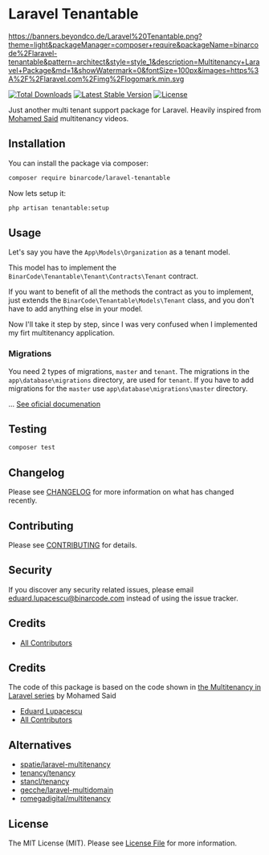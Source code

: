 # Laravel Tenantable
https://banners.beyondco.de/Laravel%20Tenantable.png?theme=light&packageManager=composer+require&packageName=binarcode%2Flaravel-tenantable&pattern=architect&style=style_1&description=Multitenancy+Laravel+Package&md=1&showWatermark=0&fontSize=100px&images=https%3A%2F%2Flaravel.com%2Fimg%2Flogomark.min.svg

<p align="left">
<a href="https://packagist.org/packages/binarcode/laravel-tenantable"><img src="https://img.shields.io/packagist/dt/binarcode/laravel-tenantable" alt="Total Downloads"></a>
<a href="https://packagist.org/packages/binarcode/laravel-tenantable"><img src="https://img.shields.io/packagist/v/binarcode/laravel-tenantable" alt="Latest Stable Version"></a>
<a href="https://packagist.org/packages/binarcode/laravel-tenantable"><img src="https://img.shields.io/packagist/l/binarcode/laravel-tenantable" alt="License"></a>
</p>

Just another multi tenant support package for Laravel. Heavily inspired from [Mohamed Said](https://github.com/themsaid) multitenancy videos. 

## Installation

You can install the package via composer:

```bash
composer require binarcode/laravel-tenantable
```

Now lets setup it:

```bash
php artisan tenantable:setup
```

## Usage

Let's say you have the `App\Models\Organization` as a tenant model. 

This model has to implement the `BinarCode\Tenantable\Tenant\Contracts\Tenant` contract.

If you want to benefit of all the methods the contract as you to implement, just extends the `BinarCode\Tenantable\Models\Tenant` class, and you don't have to add anything else in your model.

Now I'll take it step by step, since I was very confused when I implemented my firt multitenancy application. 


### Migrations

You need 2 types of migrations, `master` and `tenant`. The migrations in the `app\database\migrations` directory, are used for `tenant`. If you have to add migrations for the `master` use `app\database\migrations\master` directory.


... [See oficial documenation](https://tenantable.binarcode.com/docs/1.0/quickstart.html)



## Testing

``` bash
composer test
```

## Changelog

Please see [CHANGELOG](CHANGELOG.md) for more information on what has changed recently.

## Contributing

Please see [CONTRIBUTING](CONTRIBUTING.md) for details.

## Security

If you discover any security related issues, please email eduard.lupacescu@binarcode.com instead of using the issue tracker.

## Credits

- [All Contributors](../../contributors)

## Credits

The code of this package is based on the code shown in [the Multitenancy in Laravel series](https://www.youtube.com/watch?v=592EgykFOz4)  by Mohamed Said

- [Eduard Lupacescu](https://github.com/binaryk)
- [All Contributors](../../contributors)

## Alternatives

- [spatie/laravel-multitenancy](https://github.com/spatie/laravel-multitenancy)
- [tenancy/tenancy](https://tenancy.dev)
- [stancl/tenancy](https://tenancyforlaravel.com)
- [gecche/laravel-multidomain](https://github.com/gecche/laravel-multidomain)
- [romegadigital/multitenancy](https://github.com/romegasoftware/multitenancy)

## License

The MIT License (MIT). Please see [License File](LICENSE.md) for more information.
